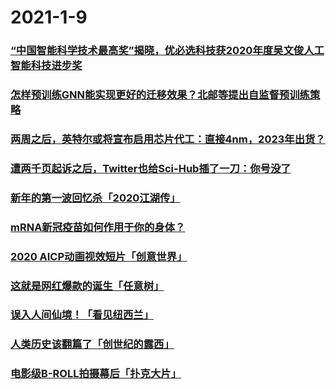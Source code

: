 
# 2021-1-9

### [“中国智能科学技术最高奖”揭晓，优必选科技获2020年度吴文俊人工智能科技进步奖](https://www.jiqizhixin.com/articles/2021-01-09)

### [怎样预训练GNN能实现更好的迁移效果？北邮等提出自监督预训练策略](https://www.jiqizhixin.com/articles/2021-01-08-4)

### [两周之后，英特尔或将宣布启用芯片代工：直接4nm，2023年出货？](https://www.jiqizhixin.com/articles/2021-01-09-3)

### [遭两千页起诉之后，Twitter也给Sci-Hub插了一刀：你号没了](https://www.jiqizhixin.com/articles/2021-01-09-2)

### [新年的第一波回忆杀「2020江湖传」](https://app.vmovier.com/apiv3/post/view?postid=60926)

### [mRNA新冠疫苗如何作用于你的身体？](https://app.vmovier.com/apiv3/post/view?postid=60922)

### [2020 AICP动画视效短片「创意世界」](https://app.vmovier.com/apiv3/post/view?postid=60928)

### [这就是网红爆款的诞生「任意树」](https://app.vmovier.com/apiv3/post/view?postid=60923)

### [误入人间仙境！「看见纽西兰」](https://app.vmovier.com/apiv3/post/view?postid=60914)

### [人类历史该翻篇了「创世纪的露西」](https://app.vmovier.com/apiv3/post/view?postid=60924)

### [电影级B-ROLL拍摄幕后「扑克大片」](https://app.vmovier.com/apiv3/post/view?postid=60913)